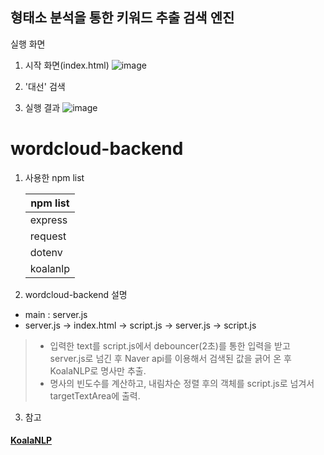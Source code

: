 ## 형태소 분석을 통한 키워드 추출 검색 엔진

실행 화면

1. 시작 화면(index.html)
   ![image](https://user-images.githubusercontent.com/26592315/155640962-74394f1f-c278-414b-b85c-7a9d6d296fef.png)

2. '대선' 검색

3. 실행 결과
   ![image](https://user-images.githubusercontent.com/26592315/155640999-d3ac879e-6ebe-49ac-af95-19b2d7154004.png)

# wordcloud-backend

1. 사용한 npm list

   | npm list |
   | -------- |
   | express  |
   | request  |
   | dotenv   |
   | koalanlp |

2. wordcloud-backend 설명

- main : server.js
- server.js -> index.html -> script.js -> server.js -> script.js

> - 입력한 text를 script.js에서 debouncer(2초)를 통한 입력을 받고 server.js로 넘긴 후 Naver api를 이용해서 검색된 값을 긁어 온 후 KoalaNLP로 명사만 추출.
> - 명사의 빈도수를 계산하고, 내림차순 정렬 후의 객체를 script.js로 넘겨서 targetTextArea에 출력.

3. 참고

#### [KoalaNLP](https://github.com/koalanlp/nodejs-support)
